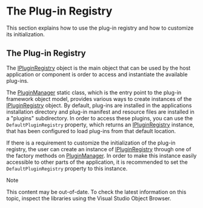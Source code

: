 The Plug-in Registry
====
This section explains how to use the plug-in registry and how to customize its initialization.


The Plug-in Registry
----
The [IPluginRegistry](../../api/core/Sdl.Core.PluginFramework.IPluginRegistry.yml) object is the main object that can be used by the host application or component is order to access and instantiate the available plug-ins.

The [PluginManager](../../api/core/Sdl.Core.PluginFramework.PluginManager.yml) static class, which is the entry point to the plug-in framework object model, provides various ways to create instances of the [IPluginRegistry](../../api/core/Sdl.Core.PluginFramework.IPluginRegistry.yml) object. By default, plug-ins are installed in the applications installation directory and plug-in manifest and resource files are installed in a "plugins" subdirectory. In order to access these plugins, you can use the `DefaultPluginRegistry` property, which returns an [IPluginRegistry](../../api/core/Sdl.Core.PluginFramework.IPluginRegistry.yml) instance, that has been configured to load plug-ins from that default location.

If there is a requirement to customize the initialization of the plug-in registry, the user can create an instance of [IPluginRegistry](../../api/core/Sdl.Core.PluginFramework.IPluginRegistry.yml) through one of the factory methods on [PluginManager](../../api/core/Sdl.Core.PluginFramework.PluginManager.yml). In order to make this instance easily accessible to other parts of the application, it is recommended to set the `DefaultPluginRegistry` property to this instance.

> [!NOTE]
> 
> This content may be out-of-date. To check the latest information on this topic, inspect the libraries using the Visual Studio Object Browser.